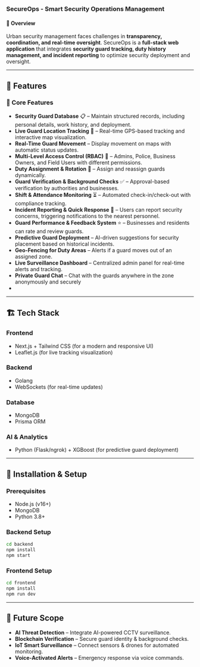 ### SecureOps - Smart Security Operations Management  

#### 📌 Overview
Urban security management faces challenges in **transparency, coordination, and real-time oversight**. SecureOps is a **full-stack web application** that integrates **security guard tracking, duty history management, and incident reporting** to optimize security deployment and oversight.

---

## 🚀 Features

### 🔑 Core Features
- **Security Guard Database** 📋 – Maintain structured records, including personal details, work history, and deployment.
- **Live Guard Location Tracking** 📍 – Real-time GPS-based tracking and interactive map visualization.
- **Real-Time Guard Movement** – Display movement on maps with automatic status updates.
- **Multi-Level Access Control (RBAC)** 🔐 – Admins, Police, Business Owners, and Field Users with different permissions.
- **Duty Assignment & Rotation** 🔄 – Assign and reassign guards dynamically.
- **Guard Verification & Background Checks** ✅ – Approval-based verification by authorities and businesses.
- **Shift & Attendance Monitoring** ⏳ – Automated check-in/check-out with compliance tracking.
- **Incident Reporting & Quick Response** 🚨 – Users can report security concerns, triggering notifications to the nearest personnel.
- **Guard Performance & Feedback System** ⭐ – Businesses and residents can rate and review guards.
- **Predictive Guard Deployment** – AI-driven suggestions for security placement based on historical incidents.
- **Geo-Fencing for Duty Areas** – Alerts if a guard moves out of an assigned zone.
- **Live Surveillance Dashboard** – Centralized admin panel for real-time alerts and tracking.
- **Private Guard Chat** – Chat with the guards anywhere in the zone anonymously and securely
- 
---

## 🏗️ Tech Stack
### **Frontend**
- Next.js + Tailwind CSS (for a modern and responsive UI)
- Leaflet.js (for live tracking visualization)

### **Backend**
- Golang
- WebSockets (for real-time updates)

### **Database**
- MongoDB
- Prisma ORM

### **AI & Analytics**
- Python (Flask/ngrok) + XGBoost (for predictive guard deployment)

---

## 🔧 Installation & Setup
### **Prerequisites**
- Node.js (v16+)
- MongoDB
- Python 3.8+

### **Backend Setup**
```sh
cd backend
npm install
npm start
```

### **Frontend Setup**
```sh
cd frontend
npm install
npm run dev
```

---

## 🎯 Future Scope
- **AI Threat Detection** – Integrate AI-powered CCTV surveillance.
- **Blockchain Verification** – Secure guard identity & background checks.
- **IoT Smart Surveillance** – Connect sensors & drones for automated monitoring.
- **Voice-Activated Alerts** – Emergency response via voice commands.


